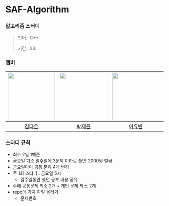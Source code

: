 # SAF-Algorithm
### 알고리즘 스터디
> 언어 : C++
>
> 기간 : 23.

### 멤버
|<img src="https://avatars.githubusercontent.com/u/122000839?v=4"  width="150" />|<img src="https://avatars.githubusercontent.com/u/84546438?v=4" width="150"  />|<img src="https://avatars.githubusercontent.com/u/128459613?v=4" width="150"  />|<img src="https://avatars.githubusercontent.com/u/146940671?v=4"  width="150" />| 
|:---------:|:---------:|:---------:|:---------:|
|[김다은](https://github.com/daeun084)|[박지윤](https://github.com/iiuoon)|[이유빈](https://github.com/leeeyubin)|[지선의](https://github.com/sunnny619)|

### 스터디 규칙
- 최소 2일 1백준
- 금요일 기준 일주일에 3문제 이하로 풀면 2000원 벌금
- 금요일마다 공통 문제 4개 변경
- 주 1회 스터디 : 금요일 5시
    - 일주일동안 했던 공부 내용 공유
- 주에 공통문제 최소 2개 + 개인 문제 최소 2개
- repo에 각자 파일 올리기
    - 문제번호
 
